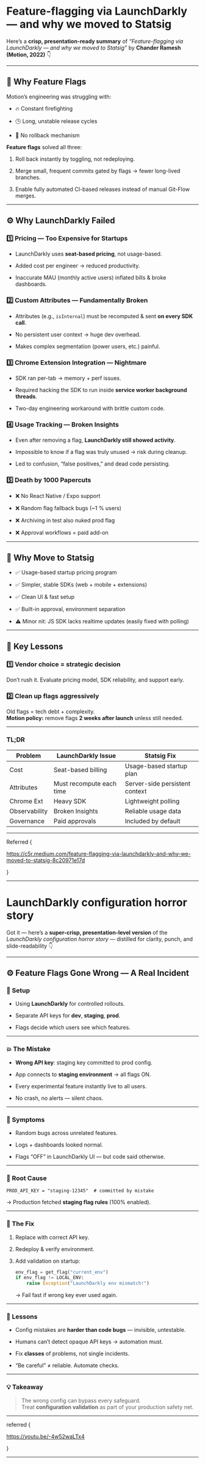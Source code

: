 




# Feature-flagging via LaunchDarkly — and why we moved to Statsig


Here’s a **crisp, presentation-ready summary** of _“Feature-flagging via LaunchDarkly — and why we moved to Statsig”_ by **Chander Ramesh (Motion, 2022)** 👇

---

## 🧠 Why Feature Flags

Motion’s engineering was struggling with:

- 🔥 Constant firefighting
    
- 🕒 Long, unstable release cycles
    
- 🚫 No rollback mechanism
    

**Feature flags** solved all three:

1. Roll back instantly by toggling, not redeploying.
    
2. Merge small, frequent commits gated by flags → fewer long-lived branches.
    
3. Enable fully automated CI-based releases instead of manual Git-Flow merges.
    

---

## ⚙️ Why LaunchDarkly Failed

### 1️⃣ Pricing — Too Expensive for Startups

- LaunchDarkly uses **seat-based pricing**, not usage-based.
    
- Added cost per engineer → reduced productivity.
    
- Inaccurate MAU (monthly active users) inflated bills & broke dashboards.
    

### 2️⃣ Custom Attributes — Fundamentally Broken

- Attributes (e.g., `isInternal`) must be recomputed & sent **on every SDK call**.
    
- No persistent user context → huge dev overhead.
    
- Makes complex segmentation (power users, etc.) painful.
    

### 3️⃣ Chrome Extension Integration — Nightmare

- SDK ran per-tab → memory + perf issues.
    
- Required hacking the SDK to run inside **service worker background threads**.
    
- Two-day engineering workaround with brittle custom code.
    

### 4️⃣ Usage Tracking — Broken Insights

- Even after removing a flag, **LaunchDarkly still showed activity**.
    
- Impossible to know if a flag was truly unused → risk during cleanup.
    
- Led to confusion, “false positives,” and dead code persisting.
    

### 5️⃣ Death by 1000 Papercuts

- ❌ No React Native / Expo support
    
- ❌ Random flag fallback bugs (~1 % users)
    
- ❌ Archiving in test also nuked prod flag
    
- ❌ Approval workflows = paid add-on
    

---

## 🚀 Why Move to **Statsig**

- ✅ Usage-based startup pricing program
    
- ✅ Simpler, stable SDKs (web + mobile + extensions)
    
- ✅ Clean UI & fast setup
    
- ✅ Built-in approval, environment separation
    
- ⚠️ Minor nit: JS SDK lacks realtime updates (easily fixed with polling)
    

---

## 🧹 Key Lessons

### 1️⃣ Vendor choice = strategic decision

Don’t rush it. Evaluate pricing model, SDK reliability, and support early.

### 2️⃣ Clean up flags aggressively

Old flags = tech debt + complexity.  
**Motion policy:** remove flags **2 weeks after launch** unless still needed.

---

### TL;DR

|Problem|LaunchDarkly Issue|Statsig Fix|
|---|---|---|
|Cost|Seat-based billing|Usage-based startup plan|
|Attributes|Must recompute each time|Server-side persistent context|
|Chrome Ext|Heavy SDK|Lightweight polling|
|Observability|Broken Insights|Reliable usage data|
|Governance|Paid approvals|Included by default|

---

Referred {

https://c5r.medium.com/feature-flagging-via-launchdarkly-and-why-we-moved-to-statsig-8c20971e17d

}


---

# LaunchDarkly configuration horror story


Got it — here’s a **super-crisp, presentation-level version** of the _LaunchDarkly configuration horror story_ — distilled for clarity, punch, and slide-readability 👇

---

## ⚙️ Feature Flags Gone Wrong — A Real Incident

### 🧩 Setup

- Using **LaunchDarkly** for controlled rollouts.
    
- Separate API keys for **dev**, **staging**, **prod**.
    
- Flags decide which users see which features.
    

---

### 💥 The Mistake

- **Wrong API key**: staging key committed to prod config.
    
- App connects to **staging environment** → all flags ON.
    
- Every experimental feature instantly live to all users.
    
- No crash, no alerts — silent chaos.
    

---

### 🔎 Symptoms

- Random bugs across unrelated features.
    
- Logs + dashboards looked normal.
    
- Flags “OFF” in LaunchDarkly UI — but code said otherwise.
    

---

### 🧯 Root Cause

```text
PROD_API_KEY = "staging-12345"  # committed by mistake
```

→ Production fetched **staging flag rules** (100% enabled).

---

### 🚀 The Fix

1. Replace with correct API key.
    
2. Redeploy & verify environment.
    
3. Add validation on startup:
    
    ```python
    env_flag = get_flag("current_env")
    if env_flag != LOCAL_ENV:
        raise Exception("LaunchDarkly env mismatch!")
    ```
    
    → Fail fast if wrong key ever used again.
    

---

### 🧠 Lessons

- Config mistakes are **harder than code bugs** — invisible, untestable.
    
- Humans can’t detect opaque API keys → automation must.
    
- Fix **classes** of problems, not single incidents.
    
- “Be careful” ≠ reliable. Automate checks.
    

---

### 💡 Takeaway

> The wrong config can bypass every safeguard.  
> Treat **configuration validation** as part of your production safety net.

---

referred {

https://youtu.be/-4w52waLTx4

}

---













